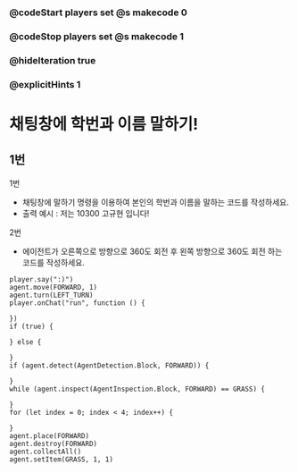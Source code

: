 ### @codeStart players set @s makecode 0
### @codeStop players set @s makecode 1

### @hideIteration true 
### @explicitHints 1


# 채팅창에 학번과 이름 말하기!

## 1번
1번
- 채팅창에 말하기 명령을 이용하여 본인의 학번과 이름을 말하는 코드를 작성하세요.
- 출력 예시 : 저는 10300 고규현 입니다!

2번
- 에이전트가 오른쪽으로 방향으로 360도 회전 후 왼쪽 방향으로 360도 회전 하는 코드를 작성하세요.


```ghost
player.say(":)")
agent.move(FORWARD, 1)
agent.turn(LEFT_TURN)
player.onChat("run", function () {
	
})
if (true) {
	
} else {
	
}
if (agent.detect(AgentDetection.Block, FORWARD)) {
	
}
while (agent.inspect(AgentInspection.Block, FORWARD) == GRASS) {
	
}
for (let index = 0; index < 4; index++) {
	
}
agent.place(FORWARD)
agent.destroy(FORWARD)
agent.collectAll()
agent.setItem(GRASS, 1, 1)
```
